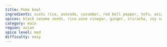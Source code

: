 ```yaml
---
title: Poke bowl 
ingredients: sushi rice, avocado, cucumber, red bell pepper, tofu, asian mix frozen veg, edamame beans
spices: black sesame seeds, rice wine vinegar, ginger, sriracha, soy sauce
category: main
region: asian
spice level: med
difficulty: easy
---
```

